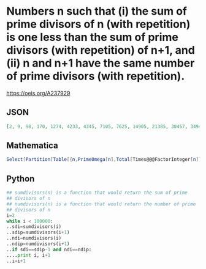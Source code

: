 # Numbers n such that \(i\) the sum of prime divisors of n \(with repetition\) is one less than the sum of prime divisors \(with repetition\) of n\+1, and \(ii\) n and n\+1 have the same number of prime divisors \(with repetition\)\.
https://oeis.org/A237929
## JSON
```JSON
[2, 9, 98, 170, 1274, 4233, 4345, 7105, 7625, 14905, 21385, 30457, 34945, 66585, 69874, 77314, 82946, 98841, 175354, 177122, 233090, 236282, 238017, 263145, 265225, 295274, 298082, 322234, 335793, 336106]
```
## Mathematica
```Mathematica
Select[Partition[Table[{n,PrimeOmega[n],Total[Times@@@FactorInteger[n]]},{n,34*10^4}],2,1],#[[1,2]]==#[[2,2]]&&#[[1,3]]+1==#[[2,3]]&][[;;,1,1]] (* _Harvey P. Dale_, May 03 2024 *)
```
## Python
```Python
## sumdivisors(n) is a function that would return the sum of prime
## divisors of n
## numdivisors(n) is a function that would return the number of prime
## divisors of n
i=2
while i < 100000:
..sdi=sumdivisors(i)
..sdip=sumdivisors(i+1)
..ndi=numdivisors(i)
..ndip=numdivisors(i+1)
..if sdi==sdip-1 and ndi==ndip:
....print i, i+1
..i=i+1
```
